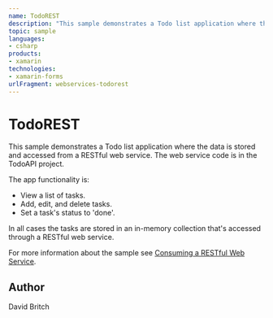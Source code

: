 ```yaml
---
name: TodoREST
description: "This sample demonstrates a Todo list application where the data is stored and accessed from a RESTful web service. The web service code is in the TodoAPI project. The app functionality is: - View a list of tasks. - Add, edit, and delete tasks. - Set a task's status to 'done'. In all cases the tasks are stored in an in-memory collection that's accessed through a RESTful web service."
topic: sample
languages:
- csharp
products:
- xamarin
technologies:
- xamarin-forms
urlFragment: webservices-todorest
---
```

TodoREST
========

This sample demonstrates a Todo list application where the data is stored and accessed from a RESTful web service. The web service code is in the TodoAPI project.

The app functionality is:

- View a list of tasks.
- Add, edit, and delete tasks.
- Set a task's status to 'done'.

In all cases the tasks are stored in an in-memory collection that's accessed through a RESTful web service.

For more information about the sample see [Consuming a RESTful Web Service](http://developer.xamarin.com/guides/cross-platform/xamarin-forms/web-services/consuming/rest/).

Author
------

David Britch
